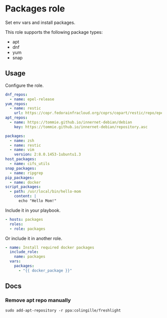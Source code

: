# Packages role

Set env vars and install packages.

This role supports the following package types:

* apt
* dnf
* yum
* snap

## Usage

Configure the role.

```yml
dnf_repos:
  - name: epel-release
yum_repos:
  - name: restic
    url: https://copr.fedorainfracloud.org/coprs/copart/restic/repo/epel-7/copart-restic-epel-7.repo
apt_repos:
  - name: https://tommie.github.io/innernet-debian/debian
    key: https://tommie.github.io/innernet-debian/repository.asc

packages:
  - name: zsh
  - name: restic
  - name: vim
    version: 2:8.0.1453-1ubuntu1.3
host_packages:
  - name: cifs_utils
snap_packages:
  - name: ripgrep
pip_packages:
  - name: docker
script_packages:
  - path: /usr/local/bin/hello-mom
    content: |
      echo "Hello Mom!"
```

Include it in your playbook.

```yml
- hosts: packages
  roles:
  - role: packages
```

Or include it in another role.

```yml
- name: Install required docker packages
  include_role:
    name: packages
  vars:
    packages:
      - "{{ docker_package }}"
```

## Docs

### Remove apt repo manually


```
sudo add-apt-repository -r ppa:colingille/freshlight
```